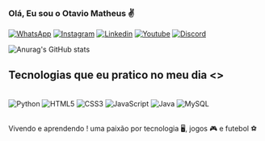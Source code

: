 ### Olá, Eu sou o Otavio Matheus ✌️

[![WhatsApp](https://img.shields.io/badge/WhatsApp-25D366?style=for-the-badge&logo=whatsapp&logoColor=white
)](https://web.whatsapp.com/)
[![Instagram](https://img.shields.io/badge/Instagram-E4405F?style=for-the-badge&logo=instagram&logoColor=white
)](https://www.instagram.com/matheus_tavio/)
[![Linkedin](https://img.shields.io/badge/LinkedIn-0077B5?style=for-the-badge&logo=linkedin&logoColor=white
)](https://www.linkedin.com/in/otavio-matheus-adm/)
[![Youtube](https://img.shields.io/badge/YouTube-FF0000?style=for-the-badge&logo=youtube&logoColor=white
)](https://www.youtube.com/channel/UCucUZODSU4U2EPB2ax7TY4A)
[![Discord](https://img.shields.io/badge/Discord-7289DA?style=for-the-badge&logo=discord&logoColor=whit
)](https://discord.com/channels/@me/)

![Anurag's GitHub stats](https://github-readme-stats.vercel.app/api?username=otaviomatheus07&show_icons=true&theme=merko)

## Tecnologias que eu pratico no meu dia <>
<div style="display: Inline_block"><br/>
<img align="center" alt="Python" src="https://img.shields.io/badge/Python-3776AB?style=for-the-badge&logo=python&logoColor=white" />
<img align="center" alt="HTML5" src="https://img.shields.io/badge/HTML5-E34F26?style=for-the-badge&logo=html5&logoColor=white" />
<img align="center" alt="CSS3" src="https://img.shields.io/badge/CSS3-1572B6?style=for-the-badge&logo=css3&logoColor=white" />
<img align="center" alt="JavaScript" src="https://img.shields.io/badge/JavaScript-F7DF1E?style=for-the-badge&logo=javascript&logoColor=black" />
<img align="center" alt="Java" src="https://img.shields.io/badge/Java-ED8B00?style=for-the-badge&logo=java&logoColor=white" />
<img align="center" alt="MySQL" src="https://img.shields.io/badge/MySQL-00000F?style=for-the-badge&logo=mysql&logoColor=white" />
</div><br/>

Vivendo e aprendendo ! uma paixão por tecnologia 🖥️, jogos 🎮 e futebol ⚽
